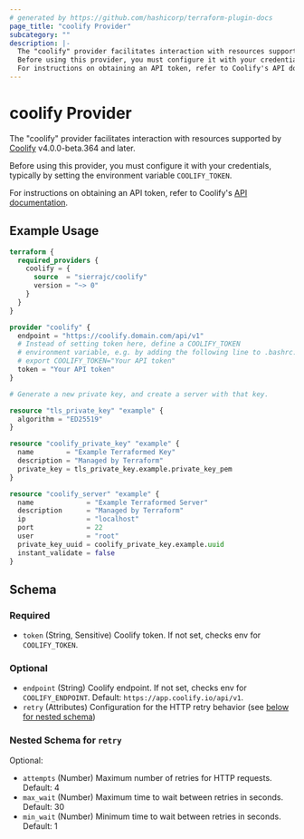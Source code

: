 ```yaml
---
# generated by https://github.com/hashicorp/terraform-plugin-docs
page_title: "coolify Provider"
subcategory: ""
description: |-
  The "coolify" provider facilitates interaction with resources supported by Coolify https://coolify.io/ v4.0.0-beta.364 and later.
  Before using this provider, you must configure it with your credentials, typically by setting the environment variable COOLIFY_TOKEN.
  For instructions on obtaining an API token, refer to Coolify's API documentation https://coolify.io/docs/api-reference/authorization#generate.
---
```


# coolify Provider

The "coolify" provider facilitates interaction with resources supported by [Coolify](https://coolify.io/) v4.0.0-beta.364 and later.

Before using this provider, you must configure it with your credentials, typically by setting the environment variable `COOLIFY_TOKEN`.

For instructions on obtaining an API token, refer to Coolify's [API documentation](https://coolify.io/docs/api-reference/authorization#generate).

## Example Usage

```terraform
terraform {
  required_providers {
    coolify = {
      source  = "sierrajc/coolify"
      version = "~> 0"
    }
  }
}

provider "coolify" {
  endpoint = "https://coolify.domain.com/api/v1"
  # Instead of setting token here, define a COOLIFY_TOKEN
  # environment variable, e.g. by adding the following line to .bashrc:
  # export COOLIFY_TOKEN="Your API token"
  token = "Your API token"
}

# Generate a new private key, and create a server with that key.

resource "tls_private_key" "example" {
  algorithm = "ED25519"
}

resource "coolify_private_key" "example" {
  name        = "Example Terraformed Key"
  description = "Managed by Terraform"
  private_key = tls_private_key.example.private_key_pem
}

resource "coolify_server" "example" {
  name             = "Example Terraformed Server"
  description      = "Managed by Terraform"
  ip               = "localhost"
  port             = 22
  user             = "root"
  private_key_uuid = coolify_private_key.example.uuid
  instant_validate = false
}
```

<!-- schema generated by tfplugindocs -->
## Schema

### Required

- `token` (String, Sensitive) Coolify token. If not set, checks env for `COOLIFY_TOKEN`.

### Optional

- `endpoint` (String) Coolify endpoint. If not set, checks env for `COOLIFY_ENDPOINT`. Default: `https://app.coolify.io/api/v1`.
- `retry` (Attributes) Configuration for the HTTP retry behavior (see [below for nested schema](#nestedatt--retry))

<a id="nestedatt--retry"></a>
### Nested Schema for `retry`

Optional:

- `attempts` (Number) Maximum number of retries for HTTP requests. Default: 4
- `max_wait` (Number) Maximum time to wait between retries in seconds. Default: 30
- `min_wait` (Number) Minimum time to wait between retries in seconds. Default: 1
